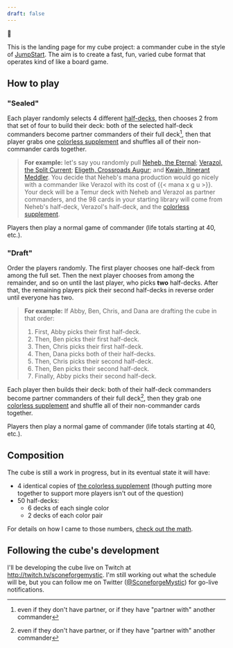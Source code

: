```yaml
---
draft: false
---
```


:wave:

This is the landing page for my cube project: a commander cube in the style of [JumpStart][jumpstart]. The aim is to create a fast, fun, varied cube format that operates kind of like a board game.

[jumpstart]: https://magic.wizards.com/en/articles/archive/news/introducing-jumpstart-new-way-play-magic-2020-02-20

## How to play

### "Sealed"

Each player randomly selects 4 different [half-decks](/decks), then chooses 2 from that set of four to build their deck: both of the selected half-deck commanders become partner commanders of their full deck[^1], then that player grabs one [colorless supplement][c-supplement] and shuffles all of their non-commander cards together.

> **For example:** let's say you randomly pull [Neheb, the Eternal][neheb]; [Verazol, the Split Current][verazol]; [Eligeth, Crossroads Augur][eligeth]; and [Kwain, Itinerant Meddler][kwain]. You decide that Neheb's mana production would go nicely with a commander like Verazol with its cost of {{< mana x g u >}}. Your deck will be a Temur deck with Neheb and Verazol as partner commanders, and the 98 cards in your starting library will come from Neheb's half-deck, Verazol's half-deck, and the [colorless supplement][c-supplement].

Players then play a normal game of commander (life totals starting at 40, etc.).

[neheb]: /decks/19-burn
[verazol]: /decks/49-kicker
[eligeth]: /decks/07-scry-bal
[kwain]: /decks/31-wu-control

### "Draft"

Order the players randomly. The first player chooses one half-deck from among the full set. Then the next player chooses from among the remainder, and so on until the last player, who picks **two** half-decks. After that, the remaining players pick their second half-decks in reverse order until everyone has two.

> **For example:** If Abby, Ben, Chris, and Dana are drafting the cube in that order:
>
>   1. First, Abby picks their first half-deck.
>   2. Then, Ben picks their first half-deck.
>   3. Then, Chris picks their first half-deck.
>   4. Then, Dana picks both of their half-decks.
>   5. Then, Chris picks their second half-deck.
>   6. Then, Ben picks their second half-deck.
>   7. Finally, Abby picks their second half-deck.

Each player then builds their deck: both of their half-deck commanders become partner commanders of their full deck[^1], then they grab one [colorless supplement][c-supplement] and shuffle all of their non-commander cards together.

Players then play a normal game of commander (life totals starting at 40, etc.).

## Composition

The cube is still a work in progress, but in its eventual state it will have:

  - 4 identical copies of [the colorless supplement][c-supplement] (though putting more together to support more players isn't out of the question)
  - 50 half-decks:
      - 6 decks of each single color
      - 2 decks of each color pair

For details on how I came to those numbers, [check out the math](/math).

## Following the cube's development

I'll be developing the cube live on Twitch at http://twitch.tv/sconeforgemystic. I'm still working out what the schedule will be, but you can follow me on Twitter ([@SconeforgeMystic](https://twitter.com/sconeforgemystic)) for go-live notifications.

[c-supplement]: /decks/00-colorless-supplement
[^1]: even if they don't have partner, or if they have "partner with" another commander
